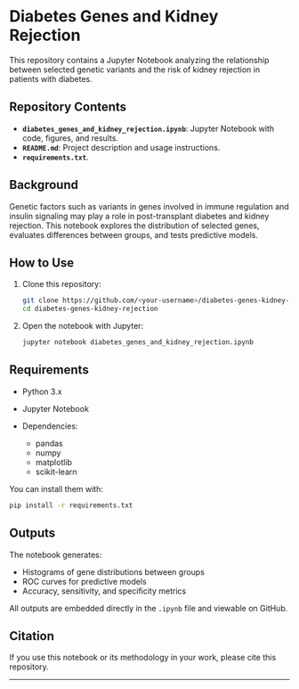 # Diabetes Genes and Kidney Rejection

This repository contains a Jupyter Notebook analyzing the relationship between selected genetic variants and the risk of kidney rejection in patients with diabetes.

## Repository Contents

* **`diabetes_genes_and_kidney_rejection.ipynb`**: Jupyter Notebook with code, figures, and results.
* **`README.md`**: Project description and usage instructions.
* **`requirements.txt`**.

## Background

Genetic factors such as variants in genes involved in immune regulation and insulin signaling may play a role in post-transplant diabetes and kidney rejection. This notebook explores the distribution of selected genes, evaluates differences between groups, and tests predictive models.

## How to Use

1. Clone this repository:

   ```bash
   git clone https://github.com/<your-username>/diabetes-genes-kidney-rejection.git
   cd diabetes-genes-kidney-rejection
   ```
2. Open the notebook with Jupyter:

   ```bash
   jupyter notebook diabetes_genes_and_kidney_rejection.ipynb
   ```

## Requirements

* Python 3.x
* Jupyter Notebook
* Dependencies:

  * pandas
  * numpy
  * matplotlib
  * scikit-learn

You can install them with:

```bash
pip install -r requirements.txt
```

## Outputs

The notebook generates:

* Histograms of gene distributions between groups
* ROC curves for predictive models
* Accuracy, sensitivity, and specificity metrics

All outputs are embedded directly in the `.ipynb` file and viewable on GitHub.

## Citation

If you use this notebook or its methodology in your work, please cite this repository.

---